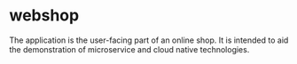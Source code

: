 # webshop
The application is the user-facing part of an online shop. It is intended to aid the demonstration of microservice and cloud native technologies.
